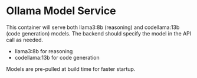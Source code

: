 # Ollama Model Service

This container will serve both llama3:8b (reasoning) and codellama:13b (code generation) models. The backend should specify the model in the API call as needed.

- llama3:8b for reasoning
- codellama:13b for code generation

Models are pre-pulled at build time for faster startup.
